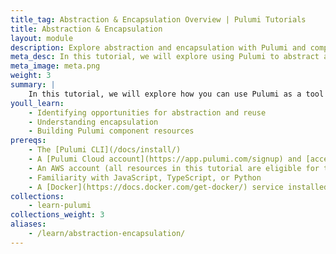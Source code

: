 ```yaml
---
title_tag: Abstraction & Encapsulation Overview | Pulumi Tutorials
title: Abstraction & Encapsulation
layout: module
description: Explore abstraction and encapsulation with Pulumi and component resources.
meta_desc: In this tutorial, we will explore using Pulumi to abstract and encapsulate your resource definitions as reusable models for others to use.
meta_image: meta.png
weight: 3
summary: |
    In this tutorial, we will explore how you can use Pulumi as a tool to help you abstract and encapsulate your resource definitions as reusable models for others to use.
youll_learn:
    - Identifying opportunities for abstraction and reuse
    - Understanding encapsulation
    - Building Pulumi component resources
prereqs:
    - The [Pulumi CLI](/docs/install/)
    - A [Pulumi Cloud account](https://app.pulumi.com/signup) and [access token](/docs/pulumi-cloud/accounts#access-tokens)
    - An AWS account (all resources in this tutorial are eligible for the free-tier)
    - Familiarity with JavaScript, TypeScript, or Python
    - A [Docker](https://docs.docker.com/get-docker/) service installed and running locally
collections:
    - learn-pulumi
collections_weight: 3
aliases:
    - /learn/abstraction-encapsulation/
---
```

